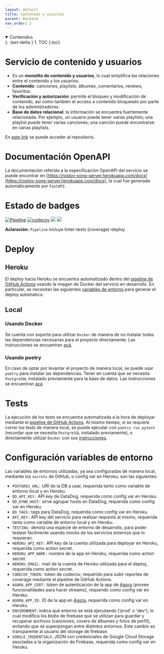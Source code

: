 ```yaml
---
layout: default
title: Contenido y usuarios
parent: Backend
nav_order: 2
---
```


<details open markdown="block">
  <summary>
	Contenidos
  </summary>
  {: .text-delta }
1. TOC
{:toc}
</details>

# Servicio de contenido y usuarios

- Es un **monolito de contenido y usuarios**, lo cual simplifica las relaciones entre el contenido y los usuarios.
- **Contenido**: canciones, playlists, álbumes, comentarios, reviews, favoritos.
- **Verificación y autorización**: permite el bloqueo y modificación de contenido, así como también el acceso
  a contenido bloqueado por parte de los administradores.
- **Base de datos relacional**: la información se encuentra fuertemente relacionada.
  Por ejemplo, un usuario puede tener varias playlists; una playlist puede tener varias canciones; una canción puede
  encontrarse en varias playlists.

En [este link](https://github.com/taller2-grupo5-rostov-1c2022/songs-server) se puede acceder al repositorio.

# Documentación OpenAPI

La documentación referida a la especificación OpenAPI del servicio se puede encontrar en [https://rostov-song-server.herokuapp.com/docs](https://rostov-song-server.herokuapp.com/docs), la
cual fue generada automáticamente por `FastAPI`.

# Estado de badges

[![Pipeline](https://github.com/taller2-grupo5-rostov-1c2022/songs-server/actions/workflows/pipeline.yml/badge.svg?branch=master)](https://github.com/taller2-grupo5-rostov-1c2022/songs-server/actions/workflows/pipeline.yml)
[![codecov](https://codecov.io/gh/taller2-grupo5-rostov-1c2022/songs-server/branch/master/graph/badge.svg?token=LJIu1T1HQr)](https://codecov.io/gh/taller2-grupo5-rostov-1c2022/songs-server)
[![](https://img.shields.io/badge/python-3.9-blue.svg)](https://www.python.org/downloads/)
[![](https://img.shields.io/badge/docs-fastapi-blue.svg)](https://fastapi.tiangolo.com/)

**Aclaración:** `Pipeline` incluye linter-tests (coverage)-deploy

# Deploy

## Heroku

El deploy hacia Heroku se encuentra automatizado dentro del [pipeline de GitHub Actions](https://github.com/taller2-grupo5-rostov-1c2022/songs-server/blob/master/.github/workflows/pipeline.yml)
usando la imagen de Docker del servicio en desarrollo. En particular, se necesitan las siguientes
[variables de entorno](https://github.com/taller2-grupo5-rostov-1c2022/songs-server#heroku) para generar el deploy automático.

## Local

### Usando Docker

Se cuenta con soporte para utilizar `Docker` de manera de no instalar todas las dependencias necesarias para el proyecto directamente.
Las instrucciones se encuentran [acá](https://github.com/taller2-grupo5-rostov-1c2022/songs-server#docker).

### Usando poetry

En caso de optar por levantar el proyecto de manera local, se puede usar `poetry` para instalar las dependencias. Tener en
cuenta que se necesita `PostgreSQL` instalado previamente para la base de datos. Las instrucciones se encuentran [acá](https://github.com/taller2-grupo5-rostov-1c2022/songs-server#installing-the-project)

# Tests

La ejecución de los tests se encuentra automatizada a la hora de deployar mediante el [pipeline de GitHub Actions](https://github.com/taller2-grupo5-rostov-1c2022/songs-server/blob/master/.github/workflows/pipeline.yml).
Al mismo tiempo, si se requiere correr los tests de manera local, se puede ejecutar con `poetry run pytest` (recordar
que se necesita `PostgreSQL` instalado previamente), o directamente utilizar `Docker` con sus [instrucciones](https://github.com/taller2-grupo5-rostov-1c2022/songs-server#running-tests-within-container).

# Configuración variables de entorno

Las variables de entornos utilizadas, ya sea configuradas de manera local, mediante los `secrets` de GitHub, o config var en Heroku;
son las siguientes:

- `POSTGRES_URL:` URI de la DB a usar, requerida tanto como variable de entorno local y en Heroku.
- `DD_API_KEY:` API key de DataDog, requerida como config var en Heroku.
- `DD_DYNO_HOST:` sirve agrupar hosts en DataDog, requerida como config var en Heroku.
- `DD_TAGS:` tags para DataDog, requerida como config var en Heroku.
- `API_KEY:` API key del servicio para realizar requests al mismo, requerida tanto como variable de entorno local y en Heroku.
- `TESTING:` denota una especie de entorno de desarrollo, para poder testear fácilmente usando mocks de los servicios externos que lo requieran.
- `HEROKU_API_KEY:` API key de la cuenta utilizada para deployar en Heroku, requerida como action secret.
- `HEROKU_APP_NAME:` nombre de la app en Heroku, requerida como action secret.
- `HEROKU_EMAIL:` mail de la cuenta de Heroku utilizada para el deploy, requerida como action secret.
- `CODECOV_TOKEN:` token de codecov, requerido para subir reportes de coverage mediante el pipeline de GitHub Actions.
- `AGORA_APP_CERT:` token de autenticación de la app de [Agora](https://www.agora.io/en/) (provee funcionalidades para hacer streams), requerido como config var en Heroku.
- `AGORA_APP_ID:` ID de la app en [Agora](https://www.agora.io/en/), requerida como config var en Heroku.
- `ENVIRONMENT`: indica qué entorno se está ejecutando ('prod' o 'dev'), lo cual modifica los *blobs* de firebase que se utilizan para guardar y recuperar archivos (canciones, covers de álbumes y fotos de perfil), evitando que se superpongan entre distintos entornos. Este cambio es transparente al usuario del storage de firebase. 
- `GOOGLE_CREDENTIALS`: JSON con credenciales de Google Cloud Storage asociadas a la organización de Firebase, requerida como config var en Heroku.